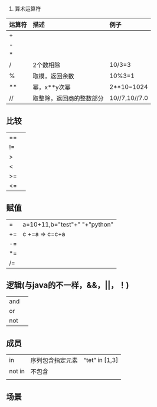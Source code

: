 1. 算术运算符

| 运算符 | 描述 | 例子 |
| :--- | :--- | :--- |
| + |  |  |
| - |  |  |
| \* |  |  |
| / | 2个数相除 | 10/3=3 |
| % | 取模，返回余数 | 10%3=1 |
| \*\* | 幂，x\*\*y次幂 | 2\*\*10=1024 |
| // | 取整除，返回商的整数部分 | 10//7,10//7.0 |

## 比较

|  |  |
| :--- | :--- |
| == |  |
| != |  |
| &gt; |  |
| &lt; |  |
| &gt;= |  |
| &lt;= |  |

## 赋值

|  |  |
| :--- | :--- |
| = | a=10+11,b="test"+" "+"python" |
| += | c +=a =&gt; c=c+a |
| -= |  |
| \*= |  |
| /= |  |

## 逻辑\(与java的不一样，&&，\|\|，！\)

|  |  |
| :--- | :--- |
| and |  |
| or |  |
| not |  |

## 成员

|  |  |  |
| :--- | :--- | :--- |
| in | 序列包含指定元素 | “tet” in \[1,3\] |
| not in | 不包含 |  |
|  |  |  |

## 场景





